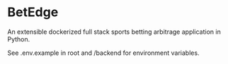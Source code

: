 # BetEdge
An extensible dockerized full stack sports betting arbitrage application in Python.

See .env.example in root and /backend for environment variables.
